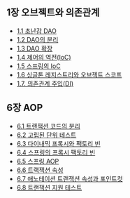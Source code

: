 ## 1장 오브젝트와 의존관계
- [1.1 초난감 DAO](./1장%20오브젝트와%20의존관계/1.1%20초난감%20DAO.md)
- [1.2 DAO의 분리](./1장%20오브젝트와%20의존관계/1.2%20DAO의%20분리.md)
- [1.3 DAO 확장](./1장%20오브젝트와%20의존관계/1.3%20DAO%20확장.md)
- [1.4 제어의 역전(IoC)](./1장%20오브젝트와%20의존관계/1.4%20제어의%20역전(IoC).md)
- [1.5 스프링의 IoC](./1장%20오브젝트와%20의존관계/1.5%20스프링의%20IoC.md)
- [1.6 싱글톤 레지스트리와 오브젝트 스코프](./1장%20오브젝트와%20의존관계/1.6%20싱글톤%20레지스트리와%20오브젝트%20스코프.md)
- [1.7. 의존관계 주입(DI)](./1장%20오브젝트와%20의존관계/1.7.%20의존관계%20주입(DI).md)

## 6장 AOP
- [6.1 트랜잭션 코드의 분리](./6장%20AOP/6.1%20트랜잭션%20코드의%20분리.md)
- [6.2 고립된 단위 테스트](./6장%20AOP/6.1%20트랜잭션%20코드의%20분리.md)
- [6.3 다이내믹 프록시와 팩토리 빈](./6장%20AOP/6.3%20다이내믹%20프록시와%20팩토리%20빈.md)
- [6.4 스프링의 프록시 팩토리 빈](./6장%20AOP/6.4%20스프링의%20프록시%20팩토리%20빈.md)
- [6.5 스프링 AOP](./6장%20AOP/6.5%20스프링%20AOP.md)
- [6.6 트랙잭션 속성](./6장%20AOP/6.6%20트랙잭션%20속성.md)
- [6.7 애노테이션 트랜잭션 속성과 포인트컷](./6장%20AOP/6.7%20애노테이션%20트랜잭션v속성과%20포인트컷.md)
- [6.8 트랜잭션 지원 테스트](./6장%20AOP/6.8%20트랜잭션%20지원%20테스트.md)